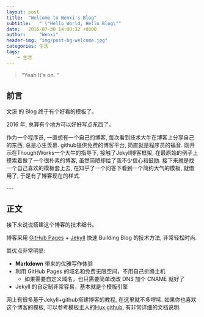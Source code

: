 ```yaml
---
layout: post
title:  "Welcome to Wenxi's Blog"
subtitle:   " \"Hello World, Hello Blog\""
date:   2016-07-30 14:00:32 +0800
author:     "Wenxi"
header-img: "img/post-bg-welcome.jpg"
categories: 生活
tags:
    - 生活
---
```


> “Yeah It's on. ”


## 前言

文溪 的 Blog 终于有个好看的模板了。


2016 年, 总算有个地方可以好好写点东西了。


作为一个程序员,  一直想有一个自己的博客, 每次看到技术大牛在博客上分享自己的东西, 总是心生羡慕. github提供免费的博客平台, 简直就是程序员的福音. 刚开示在ThoughtWorks一个大牛的指导下, 接触了Jekyll博客框架, 在最原始的例子上摸索着做了一个很朴素的博客, 虽然简陋却给了我不少信心和鼓励. 接下来就是找一个自己喜欢的模板套上去, 在知乎了一个问答下看到一个简约大气的模板, 就借用了, 于是有了博客现在的样式.

<p id = "build"></p>
---

## 正文

接下来说说搭建这个博客的技术细节。  

博客采用 [GitHub Pages](https://pages.github.com/) + [Jekyll](http://jekyllrb.com/) 快速 Building Blog 的技术方法, 非常轻松时尚.

其优点非常明显:

* **Markdown** 带来的优雅写作体验
* 利用 GitHub Pages 的域名和免费无限空间，不用自己折腾主机
	* 如果需要自定义域名，也只需要简单改改 DNS 加个 CNAME 就好了
* Jekyll 的自定制非常容易，基本就是个模版引擎

网上有很多基于Jekyll+github搭建博客的教程, 在这里就不多啰嗦. 如果你也喜欢这个博客的模板, 可以参考模板主人的[Hux github](https://github.com/Huxpro/huxpro.github.io#featured-tags), 有非常详细的文档说明.